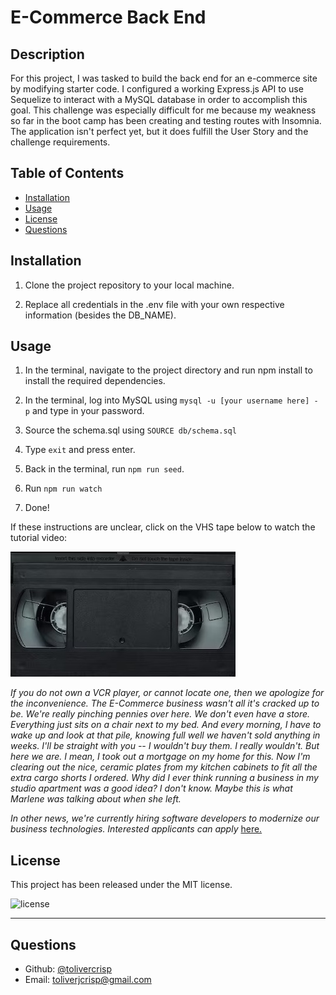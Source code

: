 # E-Commerce Back End

## Description

For this project, I was tasked to build the back end for an e-commerce site by modifying starter code. I configured a working Express.js API to use Sequelize to interact with a MySQL database in order to accomplish this goal. This challenge was especially difficult for me because my weakness so far in the boot camp has been creating and testing routes with Insomnia. The application isn't perfect yet, but it does fulfill the User Story and the 
challenge requirements.

## Table of Contents
  - [Installation](#installation)
  - [Usage](#usage)
  - [License](#license)
  - [Questions](#questions)
 

## Installation

1. Clone the project repository to your local machine.

2. Replace all credentials in the .env file with your own respective information (besides the DB_NAME).


## Usage

1. In the terminal, navigate to the project directory and run npm install to install the required dependencies.

2. In the terminal, log into MySQL using `mysql -u [your username here] - p` and type in your password.

3. Source the schema.sql using `SOURCE db/schema.sql`

4. Type `exit` and press enter.

5. Back in the terminal, run `npm run seed`.

6. Run `npm run watch`

7. Done!

If these instructions are unclear, click on the VHS tape below to watch the tutorial video:

[![Video:](./assets/vhs.jpg)](https://drive.google.com/file/d/1RFWsBxji_RYM67l6TK_TkqnFiuWpSFaN/view?usp=sharing)

*If you do not own a VCR player, or cannot locate one, then we apologize for the inconvenience.*
*The E-Commerce business wasn't all it's cracked up to be.* 
*We're really pinching pennies over here. We don't even have a store. Everything just sits on a chair next to my bed. And every morning, I have to wake up and look at that pile, knowing full well we haven't sold anything in weeks.  I'll be straight with you -- I wouldn't buy them. I  really wouldn't. But here we are. I mean, I took out a mortgage on my home for this. Now I'm clearing out the nice, ceramic plates from my kitchen cabinets to fit all the extra cargo shorts I ordered. Why did I ever think running a business in my studio apartment was a good idea? I don't know. Maybe this is what Marlene was talking about when she left.*

*In other news, we're currently hiring software developers to modernize our business technologies.*
*Interested applicants can apply* [here.](https://www.youtube.com/watch?v=dQw4w9WgXcQ)


## License

This project has been released under the MIT license. 

![license](https://img.shields.io/static/v1?label=License&message=MIT&color=blue)

---

## Questions

  - Github: [@tolivercrisp](https://github.com/tolivercrisp)
  - Email: [toliverjcrisp@gmail.com](mailto:toliverjcrisp@gmail.com)